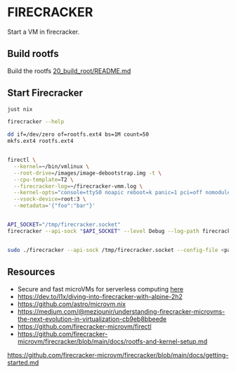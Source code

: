 # FIRECRACKER

Start a VM in firecracker.  

## Build rootfs

Build the rootfs [20_build_root/README.md](./20_build_root/README.md)  

## Start Firecracker

```sh
just nix

firecracker --help

dd if=/dev/zero of=rootfs.ext4 bs=1M count=50
mkfs.ext4 rootfs.ext4


firectl \
  --kernel=~/bin/vmlinux \
  --root-drive=/images/image-debootstrap.img -t \
  --cpu-template=T2 \
  --firecracker-log=~/firecracker-vmm.log \
  --kernel-opts="console=ttyS0 noapic reboot=k panic=1 pci=off nomodules rw" \
  --vsock-device=root:3 \
  --metadata='{"foo":"bar"}'


API_SOCKET="/tmp/firecracker.socket"
firecracker --api-sock "$API_SOCKET" --level Debug --log-path firecracker.log --show-log-origin --id fc-test


sudo ./firecracker --api-sock /tmp/firecracker.socket --config-file <path_to_the_configuration_file>
```

## Resources

* Secure and fast microVMs for serverless computing [here](https://firecracker-microvm.github.io/)
* https://dev.to/l1x/diving-into-firecracker-with-alpine-2h2
* https://github.com/astro/microvm.nix
* https://medium.com/@meziounir/understanding-firecracker-microvms-the-next-evolution-in-virtualization-cb9eb8bbeede
* https://github.com/firecracker-microvm/firectl
* https://github.com/firecracker-microvm/firecracker/blob/main/docs/rootfs-and-kernel-setup.md


https://github.com/firecracker-microvm/firecracker/blob/main/docs/getting-started.md